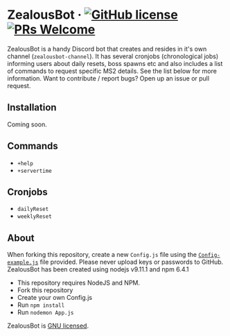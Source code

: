 # ZealousBot &middot; [![GitHub license](https://img.shields.io/badge/license-GNU-blue.svg)](https://github.com/facebook/react/blob/master/LICENSE) [![PRs Welcome](https://img.shields.io/badge/PRs-welcome-brightgreen.svg)](https://github.com/roberrrt-s/ZealousBot/pulls)

ZealousBot is a handy Discord bot that creates and resides in it's own channel (`zealousbot-channel`). It has several cronjobs (chronological jobs) informing users about daily resets, boss spawns etc and also includes a list of commands to request specific MS2 details. See the list below for more information. Want to contribute / report bugs? Open up an issue or pull request.

## Installation

Coming soon.

## Commands

 - `+help`
 - `+servertime` 

## Cronjobs 

- `dailyReset`
- `weeklyReset`

## About

When forking this repository, create a new `Config.js` file using the [`Config-example.js`](./config/Config-example.js) file provided. Please never upload keys or passwords to GitHub.
ZealousBot has been created using nodejs v9.11.1 and npm 6.4.1

 - This repository requires NodeJS and NPM.
 - Fork this repository
 - Create your own Config.js
 - Run `npm install`
 - Run `nodemon App.js`

ZealousBot is [GNU licensed](./LICENSE).